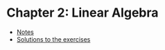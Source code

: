 # Chapter 2: Linear Algebra
- [Notes](./notes/ch2-notes)
- [Solutions to the exercises](./solutions/ch2-solutions/ch2-solutions.md)
